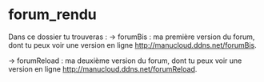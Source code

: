 # forum_rendu

Dans ce dossier tu trouveras : 
 -> forumBis : ma première version du forum, dont tu peux voir une version en ligne 
               http://manucloud.ddns.net/forumBis.

-> forumReload : ma deuxième version du forum, dont tu peux voir une version en ligne 
               http://manucloud.ddns.net/forumReload.
